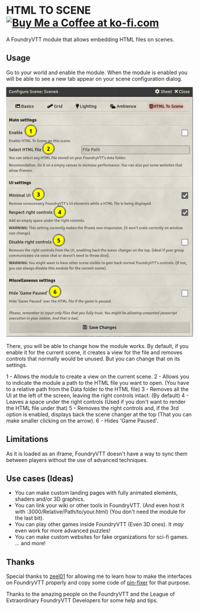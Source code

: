 # HTML TO SCENE <a href='https://ko-fi.com/rollingjaviondox' target='_blank'><img height='35' style='border:0px;height:25px;' src='https://theme.zdassets.com/theme_assets/2141020/171bb773b32c4a72bcc2edfee4d01cbc00d8a004.png' border='0' alt='Buy Me a Coffee at ko-fi.com'/></a>
  

  A FoundryVTT module that allows embedding HTML files on scenes.

## Usage

  Go to your world and enable the module. When the module is enabled you will be able to see a new tab appear on your scene configuration dialog.
  
  ![HTMLToScene Options](moduleoptions.png)
  
  There, you will be able to change how the module works. By default, if you enable it for the current scene, it creates a view for the file and removes controls that normally would be unused. But you can change that on its settings.
  
1 - Allows the module to create a view on the current scene.
2 - Allows you to indicate the module a path to the HTML file you want to open. (You have to a relative path from the Data folder to the HTML file)
3 - Removes all the UI at the left of the screen, leaving the right controls intact. (By default)
4 - Leaves a space under the right controls (Used if you don't want to render the HTML file under that)
5 - Removes the right controls and, if the 3rd option is enabled, displays back the scene changer at the top (That you can make smaller clicking on the arrow).
6 - Hides 'Game Paused'.
  
  ## Limitations
  
  As it is loaded as an iframe, FoundryVTT doesn't have a way to sync them between players without the use of advanced techniques.
  
  ## Use cases (Ideas)
  
  - You can make custom landing pages with fully animated elements, shaders and/or 3D graphics.
  - You can link your wiki or other tools in FoundryVTT. (And even host it with <Your IP>:3000/Relative/Path/to/your.html) (You don't need the module for the last bit).
  - You can play other games inside FoundryVTT (Even 3D ones). It *may* even work for more advanced puzzles!
  - You can make custom websites for fake organizations for sci-fi games.
  ... and more!
  
 ## Thanks
Special thanks to [zeel01](https://github.com/zeel01) for allowing me to learn how to make the interfaces on FoundryVTT properly and copy some code of [pin-fixer](https://github.com/zeel01/pin-fixer) for that purpose.
  
Thanks to the amazing people on the FoundryVTT and the League of Extraordinary FoundryVTT Developers for some help and tips.
